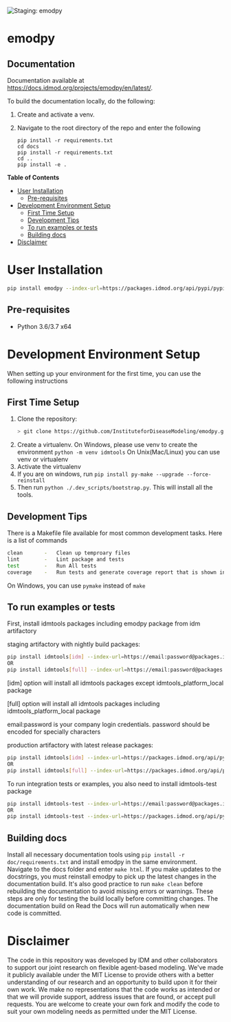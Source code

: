 ![Staging: emodpy](https://github.com/InstituteforDiseaseModeling/emodpy-idmtools/workflows/Staging:%20emodpy/badge.svg)

# emodpy

## Documentation

Documentation available at https://docs.idmod.org/projects/emodpy/en/latest/.


To build the documentation locally, do the following:

1. Create and activate a venv.
2. Navigate to the root directory of the repo and enter the following

    ```
    pip install -r requirements.txt
    cd docs
    pip install -r requirements.txt
    cd ..
    pip install -e .
    ```
    
<!-- START doctoc generated TOC please keep comment here to allow auto update -->
<!-- DON'T EDIT THIS SECTION, INSTEAD RE-RUN doctoc TO UPDATE -->
**Table of Contents**

- [User Installation](#user-installation)
  - [Pre-requisites](#pre-requisites)
- [Development Environment Setup](#development-environment-setup)
  - [First Time Setup](#first-time-setup)
  - [Development Tips](#development-tips)
  - [To run examples or tests](#to-run-examples-or-tests)
  - [Building docs](#building-docs)
- [Disclaimer](#disclaimer)

<!-- END doctoc generated TOC please keep comment here to allow auto update -->


# User Installation

```bash
pip install emodpy --index-url=https://packages.idmod.org/api/pypi/pypi-production/simple
```

## Pre-requisites
- Python 3.6/3.7 x64


# Development Environment Setup

When setting up your environment for the first time, you can use the following instructions

## First Time Setup
1) Clone the repository:
   ```bash
   > git clone https://github.com/InstituteforDiseaseModeling/emodpy.git
   ```
2) Create a virtualenv. On Windows, please use venv to create the environment
   `python -m venv idmtools`
   On Unix(Mac/Linux) you can use venv or virtualenv
3) Activate the virtualenv
4) If you are on windows, run `pip install py-make --upgrade --force-reinstall`
5) Then run `python ./.dev_scripts/bootstrap.py`. This will install all the tools. 

## Development Tips

There is a Makefile file available for most common development tasks. Here is a list of commands
```bash
clean       -   Clean up temproary files
lint        -   Lint package and tests
test        -   Run All tests
coverage    -   Run tests and generate coverage report that is shown in browser
```
On Windows, you can use `pymake` instead of `make`

## To run examples or tests

First, install idmtools packages including emodpy package from idm artifactory

staging artifactory with nightly build packages:
```bash
pip install idmtools[idm] --index-url=https://email:password@packages.idmod.org/api/pypi/pypi-staging/simple
OR
pip install idmtools[full] --index-url=https://email:password@packages.idmod.org/api/pypi/pypi-staging/simple
```
[idm] option will install all idmtools packages except idmtools_platform_local package

[full] option will install all idmtools packages including idmtools_platform_local package

email:password is your company login credentials. password should be encoded for specially characters

production artifactory with latest release packages:
```bash
pip install idmtools[idm] --index-url=https://packages.idmod.org/api/pypi/pypi-production/simple
OR
pip install idmtools[full] --index-url=https://packages.idmod.org/api/pypi/pypi-production/simple
```
To run integration tests or examples, you also need to install idmtools-test package
```bash
pip install idmtools-test --index-url=https://email:password@packages.idmod.org/api/pypi/pypi-staging/simple
OR
pip install idmtools-test --index-url=https://packages.idmod.org/api/pypi/pypi-production/simple
```

## Building docs

Install all necessary documentation tools using ``pip install -r doc/requirements.txt`` and install emodpy in the same environment. Navigate to the docs folder and enter ``make html``. If you make updates to the docstrings, you must reinstall emodpy to pick up the latest changes in the documentation build. It's also good practice to run ``make clean`` before rebuilding the documentation to avoid missing errors or warnings. These steps are only for testing the build locally before committing changes. The documentation build on Read the Docs will run automatically when new code is committed. 

# Disclaimer

The code in this repository was developed by IDM and other collaborators to support our joint research on flexible agent-based modeling.
 We've made it publicly available under the MIT License to provide others with a better understanding of our research and an opportunity to build upon it for 
 their own work. We make no representations that the code works as intended or that we will provide support, address issues that are found, or accept pull requests.
 You are welcome to create your own fork and modify the code to suit your own modeling needs as permitted under the MIT License.
